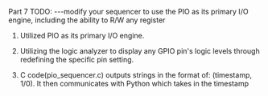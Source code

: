 Part 7 TODO:
---modify your sequencer to use the PIO as its primary I/O engine, including the ability to R/W any register


1. Utilized PIO as its primary I/O engine.

2. Utilizing the logic analyzer to display any GPIO pin's logic levels through redefining the specific pin setting.

3. C code(pio_sequencer.c) outputs strings in the format of: (timestamp, 1/0). It then communicates with Python which takes in the 
    timestamp
    
